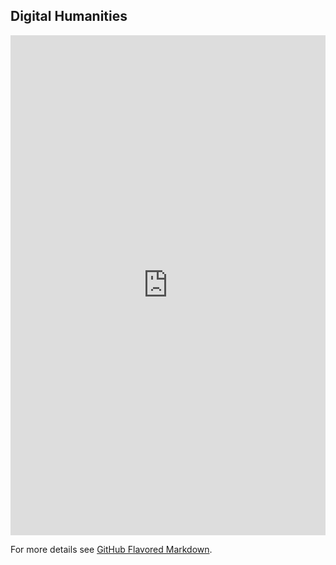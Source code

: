 ## Digital Humanities

<iframe src="https://uploads.knightlab.com/storymapjs/5de6cbd90102d818a59af85121f960e7/husitske-valky/draft.html" frameborder="0" width="100%" height="800"></iframe>

For more details see [GitHub Flavored Markdown](https://guides.github.com/features/mastering-markdown/).
